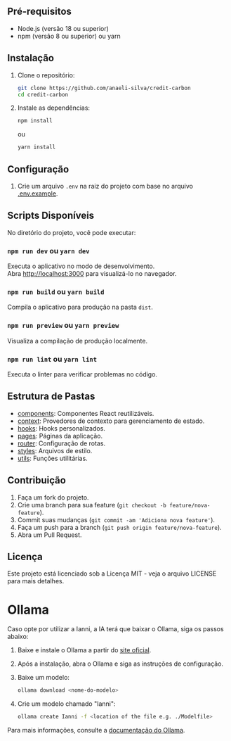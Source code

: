 
## Pré-requisitos

- Node.js (versão 18 ou superior)
- npm (versão 8 ou superior) ou yarn

## Instalação

1. Clone o repositório:

    ```sh
    git clone https://github.com/anaeli-silva/credit-carbon
    cd credit-carbon
    ```

2. Instale as dependências:

    ```sh
    npm install
    ```

    ou

    ```sh
    yarn install
    ```

## Configuração

1. Crie um arquivo `.env` na raiz do projeto com base no arquivo [.env.example](.env.example).

## Scripts Disponíveis

No diretório do projeto, você pode executar:

### `npm run dev` ou `yarn dev`

Executa o aplicativo no modo de desenvolvimento.\
Abra [http://localhost:3000](http://localhost:5173) para visualizá-lo no navegador.

### `npm run build` ou `yarn build`

Compila o aplicativo para produção na pasta `dist`.

### `npm run preview` ou `yarn preview`

Visualiza a compilação de produção localmente.

### `npm run lint` ou `yarn lint`

Executa o linter para verificar problemas no código.

## Estrutura de Pastas

- [components](./src/components/): Componentes React reutilizáveis.
- [context](./src/context/): Provedores de contexto para gerenciamento de estado.
- [hooks](./src/hooks/): Hooks personalizados.
- [pages](./src/pages/): Páginas da aplicação.
- [router](./src/router/): Configuração de rotas.
- [styles](./src/styles/): Arquivos de estilo.
- [utils](./src/utils/): Funções utilitárias.

## Contribuição

1. Faça um fork do projeto.
2. Crie uma branch para sua feature (`git checkout -b feature/nova-feature`).
3. Commit suas mudanças (`git commit -am 'Adiciona nova feature'`).
4. Faça um push para a branch (`git push origin feature/nova-feature`).
5. Abra um Pull Request.

## Licença

Este projeto está licenciado sob a Licença MIT - veja o arquivo LICENSE para mais detalhes.

# Ollama

Caso opte por utilizar a Ianni, a IA terá que baixar o Ollama, siga os passos abaixo:

1. Baixe e instale o Ollama a partir do [site oficial](https://ollama.com/).

2. Após a instalação, abra o Ollama e siga as instruções de configuração.

3. Baixe um modelo:

    ```sh
    ollama download <nome-do-modelo>
    ```

4. Crie um modelo chamado "Ianni":

    ```sh
    ollama create Ianni -f <location of the file e.g. ./Modelfile>
    ```

Para mais informações, consulte a [documentação do Ollama](https://github.com/ollama/ollama/tree/main/docs).